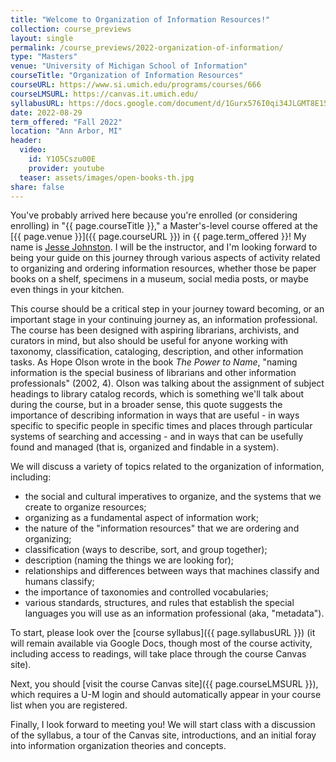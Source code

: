 ```yaml
---
title: "Welcome to Organization of Information Resources!"
collection: course_previews
layout: single
permalink: /course_previews/2022-organization-of-information/
type: "Masters"
venue: "University of Michigan School of Information"
courseTitle: "Organization of Information Resources"
courseURL: https://www.si.umich.edu/programs/courses/666
courseLMSURL: https://canvas.it.umich.edu/
syllabusURL: https://docs.google.com/document/d/1Gurx576I0qi34JLGMT8E15Ku2mIH7D5g70SIvkzQxTM/edit?usp=sharing
date: 2022-08-29
term_offered: "Fall 2022"
location: "Ann Arbor, MI"
header:
  video:
    id: Y1O5Cszu00E
    provider: youtube
  teaser: assets/images/open-books-th.jpg
share: false
---
```


You've probably arrived here because you're enrolled (or considering enrolling) in "{{ page.courseTitle }}," a Master's-level course offered at the [{{ page.venue }}]({{ page.courseURL }}) in {{ page.term_offered }}! My name is [Jesse Johnston](/about/). I will be the instructor, and I'm looking forward to being your guide on this journey through various aspects of activity related to organizing and ordering information resources, whether those be paper books on a shelf, specimens in a museum, social media posts, or maybe even things in your kitchen. 

This course should be a critical step in your journey toward becoming, or an important stage in your continuing journey as, an information professional. The course has been designed with aspiring librarians, archivists, and curators in mind, but also should be useful for anyone working with taxonomy, classification, cataloging, description, and other information tasks. As Hope Olson wrote in the book _The Power to Name_, "naming information is the special business of librarians and other information professionals" (2002, 4). Olson was talking about the assignment of subject headings to library catalog records, which is something we'll talk about during the course, but in a broader sense, this quote suggests the importance of describing information in ways that are useful - in ways specific to specific people in specific times and places through particular systems of searching and accessing - and in ways that can be usefully found and managed (that is, organized and findable in a system). 

We will discuss a variety of topics related to the organization of information, including: 

* the social and cultural imperatives to organize, and the systems that we create to organize resources;
* organizing as a fundamental aspect of information work;
* the nature of the "information resources" that we are ordering and organizing;
* classification (ways to describe, sort, and group together);
* description (naming the things we are looking for);
* relationships and differences between ways that machines classify and humans classify;
* the importance of taxonomies and controlled vocabularies;
* various standards, structures, and rules that establish the special languages you will use as an information professional (aka, "metadata").

To start, please look over the [course syllabus]({{ page.syllabusURL }}) (it will remain available via Google Docs, though most of the course activity, including access to readings, will take place through the course Canvas site). 

Next, you should [visit the course Canvas site]({{ page.courseLMSURL }}), which requires a U-M login and should automatically appear in your course list when you are registered. 

Finally, I look forward to meeting you! We will start class with a discussion of the syllabus, a tour of the Canvas site, introductions, and an initial foray into information organization theories and concepts.